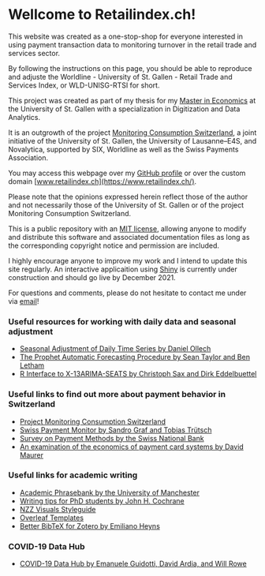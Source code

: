 # Wellcome to Retailindex.ch!

This website was created as a one-stop-shop for everyone interested in using payment transaction data to monitoring turnover in the retail trade and services sector.

By following the instructions on this page, you should be able to reproduce and adjuste the Worldline - University of St. Gallen - Retail Trade and Services Index, or WLD-UNISG-RTSI for short.

This project was created as part of my thesis for my [Master in Economics](https://www.unisg.ch/en/studium/master/volkswirtschaftslehre) at the University of St. Gallen with a specialization in Digitization and Data Analytics.

It is an outgrowth of the project [Monitoring Consumption Switzerland](https://monitoringconsumption.com/), a joint initiative of the University of St. Gallen, the University of Lausanne–E4S, and Novalytica, supported by SIX, Worldline as well as the Swiss Payments Association.

You may access this webpage over my [GitHub profile](matthiassp.github.io) or over the custom domain [www.retailindex.ch](https://www.retailindex.ch/).

Please note that the opinions expressed herein reflect those of the author and not necessarily those of the University of St. Gallen or of the project Monitoring Consumption Switzerland.

This is a public repository with an [MIT license](https://choosealicense.com/licenses/mit/), allowing anyone to modify and distribute this software and associated documentation files as long as the corresponding copyright notice and permission are included.

I highly encourage anyone to improve my work and I intend to update this site regularly. An interactive applicaition using [Shiny](shiny.rstudio.com/) is currently under construction and should go live by December 2021.

For questions and comments, please do not hesitate to contact me under via [email](mailto:matthias.spichiger@outlook.de?subject=[GitHub]%20Retail%20Index)!

### Useful resources for working with daily data and seasonal adjustment
- [Seasonal Adjustment of Daily Time Series by Daniel Ollech](https://cran.r-project.org/package=dsa)
- [The Prophet Automatic Forecasting Procedure by Sean Taylor and Ben Letham](https://cran.r-project.org/package=prophet)
- [R Interface to X-13ARIMA-SEATS by Christoph Sax and Dirk Eddelbuettel](http://www.seasonal.website/)

### Useful links to find out more about payment behavior in Switzerland
- [Project Monitoring Consumption Switzerland](https://monitoringconsumption.com/)
- [Swiss Payment Monitor by Sandro Graf and Tobias Trütsch](https://en.swisspaymentmonitor.ch/)
- [Survey on Payment Methods by the Swiss National Bank](https://www.snb.ch/en/iabout/paytrans/paytrans_surveys/id/paytrans_survey_2020)
- [An examination of the economics of payment card systems by David Maurer](https://www.snb.ch/en/mmr/reference/Zahlungskarten/source/Zahlungskarten.en.pdf)

### Useful links for academic writing

- [Academic Phrasebank by the University of Manchester](https://www.phrasebank.manchester.ac.uk/)
- [Writing tips for PhD students by John H. Cochrane](https://www.johnhcochrane.com/research-all/writing-tips-for-phd-studentsnbsp)
- [NZZ Visuals Styleguide](https://nzzdev.github.io/Storytelling-Styleguide/#/)
- [Overleaf Templates](https://de.overleaf.com/latex/templates)
- [Better BibTeX for Zotero by Emiliano Heyns](https://retorque.re/zotero-better-bibtex/)

### COVID-19 Data Hub
- [COVID-19 Data Hub by Emanuele Guidotti, David Ardia, and Will Rowe](https://doi.org/10.21105/joss.02376)
